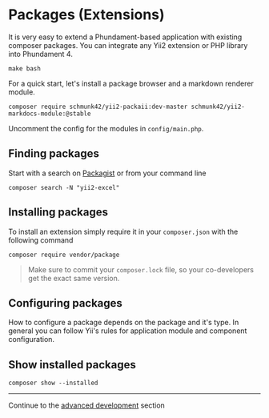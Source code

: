 Packages (Extensions)
=====================

It is very easy to extend a Phundament-based application with existing composer packages. You can integrate any Yii2 
extension or PHP library into Phundament 4.

    make bash

For a quick start, let's install a package browser and a markdown renderer module.

    composer require schmunk42/yii2-packaii:dev-master schmunk42/yii2-markdocs-module:@stable

Uncomment the config for the modules in `config/main.php`.

Finding packages
----------------

Start with a search on [Packagist](https://packagist.org) or from your command line

    composer search -N "yii2-excel"

Installing packages
-------------------

To install an extension simply require it in your `composer.json` with the following command

    composer require vendor/package



> Make sure to commit your `composer.lock` file, so your co-developers get the exact same version.     
  
Configuring packages
--------------------

How to configure a package depends on the package and it's type. In general you can follow Yii's rules for application
module and component configuration.
  
  
Show installed packages
-----------------------

    composer show --installed

---

Continue to the [advanced development](40-develop.md) section 